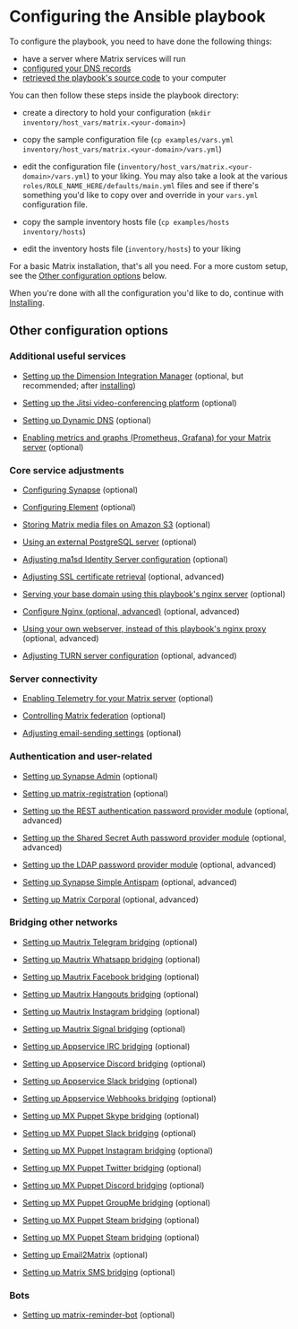 # Configuring the Ansible playbook

To configure the playbook, you need to have done the following things:

-   have a server where Matrix services will run
-   [configured your DNS records](configuring-dns.md)
-   [retrieved the playbook's source code](getting-the-playbook.md) to your computer

You can then follow these steps inside the playbook directory:

-   create a directory to hold your configuration (`mkdir inventory/host_vars/matrix.<your-domain>`)

-   copy the sample configuration file (`cp examples/vars.yml inventory/host_vars/matrix.<your-domain>/vars.yml`)

-   edit the configuration file (`inventory/host_vars/matrix.<your-domain>/vars.yml`) to your liking. You may also take a look at the various `roles/ROLE_NAME_HERE/defaults/main.yml` files and see if there's something you'd like to copy over and override in your `vars.yml` configuration file.

-   copy the sample inventory hosts file (`cp examples/hosts inventory/hosts`)

-   edit the inventory hosts file (`inventory/hosts`) to your liking

For a basic Matrix installation, that's all you need.
For a more custom setup, see the [Other configuration options](#other-configuration-options) below.

When you're done with all the configuration you'd like to do, continue with [Installing](installing.md).

## Other configuration options

### Additional useful services

-   [Setting up the Dimension Integration Manager](configuring-playbook-dimension.md) (optional, but recommended; after [installing](installing.md))

-   [Setting up the Jitsi video-conferencing platform](configuring-playbook-jitsi.md) (optional)

-   [Setting up Dynamic DNS](configuring-playbook-dynamic-dns.md) (optional)

-   [Enabling metrics and graphs (Prometheus, Grafana) for your Matrix server](configuring-playbook-prometheus-grafana.md) (optional)

### Core service adjustments

-   [Configuring Synapse](configuring-playbook-synapse.md) (optional)

-   [Configuring Element](configuring-playbook-client-element.md) (optional)

-   [Storing Matrix media files on Amazon S3](configuring-playbook-s3.md) (optional)

-   [Using an external PostgreSQL server](configuring-playbook-external-postgres.md) (optional)

-   [Adjusting ma1sd Identity Server configuration](configuring-playbook-ma1sd.md) (optional)

-   [Adjusting SSL certificate retrieval](configuring-playbook-ssl-certificates.md) (optional, advanced)

-   [Serving your base domain using this playbook's nginx server](configuring-playbook-base-domain-serving.md) (optional)

-   [Configure Nginx (optional, advanced)](configuring-playbook-nginx.md) (optional, advanced)

-   [Using your own webserver, instead of this playbook's nginx proxy](configuring-playbook-own-webserver.md) (optional, advanced)

-   [Adjusting TURN server configuration](configuring-playbook-turn.md) (optional, advanced)

### Server connectivity

-   [Enabling Telemetry for your Matrix server](configuring-playbook-telemetry.md) (optional)

-   [Controlling Matrix federation](configuring-playbook-federation.md) (optional)

-   [Adjusting email-sending settings](configuring-playbook-email.md) (optional)

### Authentication and user-related

-   [Setting up Synapse Admin](configuring-playbook-synapse-admin.md) (optional)

-   [Setting up matrix-registration](configuring-playbook-matrix-registration.md) (optional)

-   [Setting up the REST authentication password provider module](configuring-playbook-rest-auth.md) (optional, advanced)

-   [Setting up the Shared Secret Auth password provider module](configuring-playbook-shared-secret-auth.md) (optional, advanced)

-   [Setting up the LDAP password provider module](configuring-playbook-ldap-auth.md) (optional, advanced)

-   [Setting up Synapse Simple Antispam](configuring-playbook-synapse-simple-antispam.md) (optional, advanced)

-   [Setting up Matrix Corporal](configuring-playbook-matrix-corporal.md) (optional, advanced)

### Bridging other networks

-   [Setting up Mautrix Telegram bridging](configuring-playbook-bridge-mautrix-telegram.md) (optional)

-   [Setting up Mautrix Whatsapp bridging](configuring-playbook-bridge-mautrix-whatsapp.md) (optional)

-   [Setting up Mautrix Facebook bridging](configuring-playbook-bridge-mautrix-facebook.md) (optional)

-   [Setting up Mautrix Hangouts bridging](configuring-playbook-bridge-mautrix-hangouts.md) (optional)

-   [Setting up Mautrix Instagram bridging](configuring-playbook-bridge-mautrix-instagram.md) (optional)

-   [Setting up Mautrix Signal bridging](configuring-playbook-bridge-mautrix-signal.md) (optional)

-   [Setting up Appservice IRC bridging](configuring-playbook-bridge-appservice-irc.md) (optional)

-   [Setting up Appservice Discord bridging](configuring-playbook-bridge-appservice-discord.md) (optional)

-   [Setting up Appservice Slack bridging](configuring-playbook-bridge-appservice-slack.md) (optional)

-   [Setting up Appservice Webhooks bridging](configuring-playbook-bridge-appservice-webhooks.md) (optional)

-   [Setting up MX Puppet Skype bridging](configuring-playbook-bridge-mx-puppet-skype.md) (optional)

-   [Setting up MX Puppet Slack bridging](configuring-playbook-bridge-mx-puppet-slack.md) (optional)

-   [Setting up MX Puppet Instagram bridging](configuring-playbook-bridge-mx-puppet-instagram.md) (optional)

-   [Setting up MX Puppet Twitter bridging](configuring-playbook-bridge-mx-puppet-twitter.md) (optional)

-   [Setting up MX Puppet Discord bridging](configuring-playbook-bridge-mx-puppet-discord.md) (optional)

-   [Setting up MX Puppet GroupMe bridging](configuring-playbook-bridge-mx-puppet-groupme.md) (optional)

-   [Setting up MX Puppet Steam bridging](configuring-playbook-bridge-mx-puppet-steam.md) (optional)

-   [Setting up MX Puppet Steam bridging](configuring-playbook-bridge-mx-puppet-steam.md) (optional)

-   [Setting up Email2Matrix](configuring-playbook-email2matrix.md) (optional)

-   [Setting up Matrix SMS bridging](configuring-playbook-bridge-matrix-bridge-sms.md) (optional)

### Bots

-   [Setting up matrix-reminder-bot](configuring-playbook-bot-matrix-reminder-bot.md) (optional)
